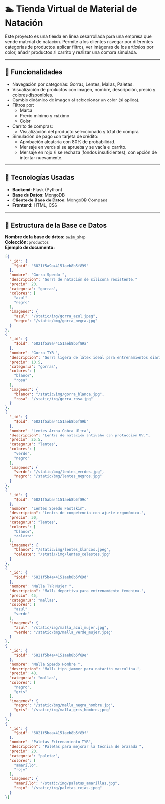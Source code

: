 # 🏊 Tienda Virtual de Material de Natación

Este proyecto es una tienda en línea desarrollada para una empresa que vende material de natación. Permite a los clientes navegar por diferentes categorías de productos, aplicar filtros, ver imágenes de los artículos por color, añadir productos al carrito y realizar una compra simulada.

---

## 🛒 Funcionalidades

- Navegación por categorías: Gorras, Lentes, Mallas, Paletas.
- Visualización de productos con imagen, nombre, descripción, precio y colores disponibles.
- Cambio dinámico de imagen al seleccionar un color (si aplica).
- Filtros por:
  - Marca
  - Precio mínimo y máximo
  - Color
- Carrito de compras:
  - Visualización del producto seleccionado y total de compra.
- Simulación de pago con tarjeta de crédito:
  - Aprobación aleatoria con 80% de probabilidad.
  - Mensaje en verde si se aprueba y se vacía el carrito.
  - Mensaje en rojo si se rechaza (fondos insuficientes), con opción de intentar nuevamente.

---

## 🧪 Tecnologías Usadas

- **Backend**: Flask (Python)
- **Base de Datos**: MongoDB
- **Cliente de Base de Datos**: MongoDB Compass
- **Frontend**: HTML, CSS

---

## 📁 Estructura de la Base de Datos

**Nombre de la base de datos:** `swim_shop`  
**Colección:** `productos`  
**Ejemplo de documento:**

```json
[{
  "_id": {
    "$oid": "6821f5a9a44151aeb8b5f899"
  },
  "nombre": "Gorra Speedo ",
  "descripcion": "Gorra de natación de silicona resistente.",
  "precio": 20,
  "categoria": "gorras",
  "colores": [
    "azul",
    "negro"
  ],
  "imagenes": {
    "azul": "/static/img/gorra_azul.jpeg",
    "negro": "/static/img/gorra_negra.jpg"
  }
},
{
  "_id": {
    "$oid": "6821f5a9a44151aeb8b5f89a"
  },
  "nombre": "Gorra TYR ",
  "descripcion": "Gorra ligera de látex ideal para entrenamientos diarios.",
  "precio": 10.5,
  "categoria": "gorras",
  "colores": [
    "blanco",
    "rosa"
  ],
  "imagenes": {
    "blanco": "/static/img/gorra_blanca.jpg",
    "rosa": "/static/img/gorra_rosa.jpg"
  }
},
{
  "_id": {
    "$oid": "6821f5aba44151aeb8b5f89b"
  },
  "nombre": "Lentes Arena Cobra Ultra",
  "descripcion": "Lentes de natación antivaho con protección UV.",
  "precio": 25.5,
  "categoria": "lentes",
  "colores": [
    "verde",
    "negro"
  ],
  "imagenes": {
    "verde": "/static/img/lentes_verdes.jpg",
    "negro": "/static/img/lentes_negros.jpg"
  }
},
{
  "_id": {
    "$oid": "6821f5aba44151aeb8b5f89c"
  },
  "nombre": "Lentes Speedo Fastskin",
  "descripcion": "Lentes de competencia con ajuste ergonómico.",
  "precio": 30,
  "categoria": "lentes",
  "colores": [
    "blanco",
    "celeste"
  ],
  "imagenes": {
    "blanco": "/static/img/lentes_blancos.jpeg",
    "celeste": "/static/img/lentes_celestes.jpg"
  }
},
{
  "_id": {
    "$oid": "6821f5b4a44151aeb8b5f89d"
  },
  "nombre": "Malla TYR Mujer ",
  "descripcion": "Malla deportiva para entrenamiento femenino.",
  "precio": 45,
  "categoria": "mallas",
  "colores": [
    "azul",
    "verde"
  ],
  "imagenes": {
    "azul": "/static/img/malla_azul_mujer.jpg",
    "verde": "/static/img/malla_verde_mujer.jpeg"
  }
},
{
  "_id": {
    "$oid": "6821f5b4a44151aeb8b5f89e"
  },
  "nombre": "Malla Speedo Hombre ",
  "descripcion": "Malla tipo jammer para natación masculina.",
  "precio": 48,
  "categoria": "mallas",
  "colores": [
    "negro",
    "gris"
  ],
  "imagenes": {
    "negro": "/static/img/malla_negra_hombre.jpg",
    "gris": "/static/img/malla_gris_hombre.jpeg"
  }
},
{
  "_id": {
    "$oid": "6821f5baa44151aeb8b5f89f"
  },
  "nombre": "Paletas Entrenamiento TYR",
  "descripcion": "Paletas para mejorar la técnica de brazada.",
  "precio": 20,
  "categoria": "paletas",
  "colores": [
    "amarillo",
    "rojo"
  ],
  "imagenes": {
    "amarillo": "/static/img/paletas_amarillas.jpg",
    "rojo": "/static/img/paletas_rojas.jpeg"
  }
}]

